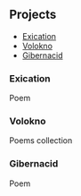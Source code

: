 ## Projects

- [Exication](https://skvortcof.github.io/exication/)
- [Volokno](https://skvortcof.github.io/b16/)
- [Gibernacid](https://skvortcof.github.io/gibernacid/)

### Exication
Poem

### Volokno
Poems collection

### Gibernacid
Poem
